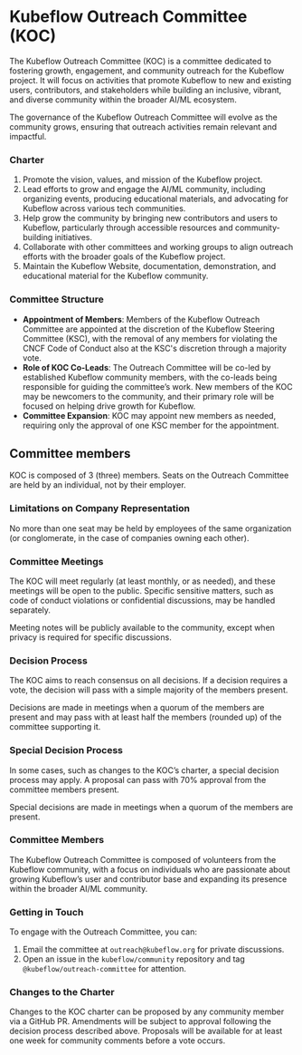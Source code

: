 # Kubeflow Outreach Committee (KOC)

The Kubeflow Outreach Committee (KOC) is a committee dedicated to fostering growth, engagement, and community outreach for the Kubeflow project. It will focus on activities that promote Kubeflow to new and existing users, contributors, and stakeholders while building an inclusive, vibrant, and diverse community within the broader AI/ML ecosystem.

The governance of the Kubeflow Outreach Committee will evolve as the community grows, ensuring that outreach activities remain relevant and impactful.

### Charter

1. Promote the vision, values, and mission of the Kubeflow project.
2. Lead efforts to grow and engage the AI/ML community, including organizing events, producing educational materials, and advocating for Kubeflow across various tech communities.
3. Help grow the community by bringing new contributors and users to Kubeflow, particularly through accessible resources and community-building initiatives.
4. Collaborate with other committees and working groups to align outreach efforts with the broader goals of the Kubeflow project.
5. Maintain the Kubeflow Website, documentation, demonstration, and educational material for the Kubeflow community.

### Committee Structure

- **Appointment of Members**: Members of the Kubeflow Outreach Committee are appointed at the discretion of the Kubeflow Steering Committee (KSC), with the removal of any members for violating the CNCF Code of Conduct also at the KSC's discretion through a majority vote.
- **Role of KOC Co-Leads**: The Outreach Committee will be co-led by established Kubeflow community members, with the co-leads being responsible for guiding the committee’s work. New members of the KOC may be newcomers to the community, and their primary role will be focused on helping drive growth for Kubeflow.
- **Committee Expansion**: KOC may appoint new members as needed, requiring only the approval of one KSC member for the appointment.

## Committee members

KOC is composed of 3 (three) members. Seats on the Outreach Committee are held by an individual, not by their employer.

### Limitations on Company Representation
No more than one seat may be held by employees of the same organization (or conglomerate, in the case of companies owning each other). 


### Committee Meetings

The KOC will meet regularly (at least monthly, or as needed), and these meetings will be open to the public. Specific sensitive matters, such as code of conduct violations or confidential discussions, may be handled separately.

Meeting notes will be publicly available to the community, except when privacy is required for specific discussions.

### Decision Process

The KOC aims to reach consensus on all decisions. If a decision requires a vote, the decision will pass with a simple majority of the members present. 

Decisions are made in meetings when a quorum of the members are present and may pass with at least half the members (rounded up) of the committee supporting it.

### Special Decision Process

In some cases, such as changes to the KOC’s charter, a special decision process may apply. A proposal can pass with 70% approval from the committee members present.

Special decisions are made in meetings when a quorum of the members are present.

### Committee Members

The Kubeflow Outreach Committee is composed of volunteers from the Kubeflow community, with a focus on individuals who are passionate about growing Kubeflow’s user and contributor base and expanding its presence within the broader AI/ML community.

### Getting in Touch

To engage with the Outreach Committee, you can:

1. Email the committee at `outreach@kubeflow.org` for private discussions.
2. Open an issue in the `kubeflow/community` repository and tag `@kubeflow/outreach-committee` for attention.

### Changes to the Charter

Changes to the KOC charter can be proposed by any community member via a GitHub PR. Amendments will be subject to approval following the decision process described above. Proposals will be available for at least one week for community comments before a vote occurs.
